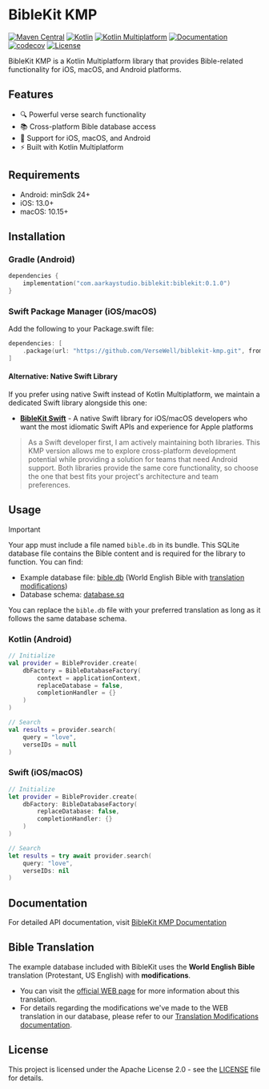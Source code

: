 # BibleKit KMP

[![Maven Central](https://img.shields.io/maven-central/v/com.aarkaystudio.biblekit/biblekit)](https://central.sonatype.com/artifact/com.aarkaystudio.biblekit/biblekit)
[![Kotlin](https://img.shields.io/badge/kotlin-2.1.21-blue.svg?logo=kotlin)](http://kotlinlang.org)
[![Kotlin Multiplatform](https://img.shields.io/badge/Kotlin-Multiplatform-orange.svg?logo=kotlin)](https://kotlinlang.org/docs/multiplatform.html)
[![Documentation](https://img.shields.io/badge/docs-dokka-green)](https://versewell.github.io/biblekit-kmp)
[![codecov](https://codecov.io/gh/VerseWell/biblekit-kmp/branch/main/graph/badge.svg)](https://codecov.io/gh/VerseWell/biblekit-kmp)
[![License](https://img.shields.io/badge/License-Apache%202.0-blue.svg)](LICENSE)

BibleKit KMP is a Kotlin Multiplatform library that provides Bible-related functionality for iOS, macOS, and Android platforms.

## Features

- 🔍 Powerful verse search functionality
- 📚 Cross-platform Bible database access
- 📱 Support for iOS, macOS, and Android
- ⚡️ Built with Kotlin Multiplatform

## Requirements

- Android: minSdk 24+
- iOS: 13.0+
- macOS: 10.15+

## Installation

### Gradle (Android)

```kotlin
dependencies {
    implementation("com.aarkaystudio.biblekit:biblekit:0.1.0")
}
```

### Swift Package Manager (iOS/macOS)

Add the following to your Package.swift file:

```swift
dependencies: [
    .package(url: "https://github.com/VerseWell/biblekit-kmp.git", from: "0.1.0")
]
```

#### Alternative: Native Swift Library

If you prefer using native Swift instead of Kotlin Multiplatform, we maintain a dedicated Swift library alongside this one:

- **[BibleKit Swift](https://github.com/VerseWell/BibleKit-swift)** - A native Swift library for iOS/macOS developers who want the most idiomatic Swift APIs and experience for Apple platforms

> As a Swift developer first, I am actively maintaining both libraries. This KMP version allows me to explore cross-platform development potential while providing a solution for teams that need Android support. Both libraries provide the same core functionality, so choose the one that best fits your project's architecture and team preferences.

## Usage

> [!IMPORTANT]
> Your app must include a file named `bible.db` in its bundle. This SQLite database file contains the Bible content and is required for the library to function. You can find:
> - Example database file: [bible.db](androidApp/src/main/assets/bible.db) (World English Bible with [translation modifications](#bible-translation))
> - Database schema: [database.sq](biblekit-db/src/commonMain/sqldelight/com/aarkaystudio/biblekitdb/database.sq)
>
> You can replace the `bible.db` file with your preferred translation as long as it follows the same database schema.

### Kotlin (Android)

```kotlin
// Initialize
val provider = BibleProvider.create(
    dbFactory = BibleDatabaseFactory(
        context = applicationContext,
        replaceDatabase = false,
        completionHandler = {}
    )
)

// Search
val results = provider.search(
    query = "love",
    verseIDs = null
)
```

### Swift (iOS/macOS)

```swift
// Initialize
let provider = BibleProvider.create(
    dbFactory: BibleDatabaseFactory(
        replaceDatabase: false,
        completionHandler: {}
    )
)

// Search
let results = try await provider.search(
    query: "love",
    verseIDs: nil
)
```

## Documentation

For detailed API documentation, visit [BibleKit KMP Documentation](https://versewell.github.io/biblekit-kmp)

## Bible Translation

The example database included with BibleKit uses the **World English Bible** translation (Protestant, US English) with **modifications**. 
- You can visit the [official WEB page](https://ebible.org/find/show.php?id=engwebp) for more information about this translation. 
- For details regarding the modifications we've made to the WEB translation in our database, please refer to our [Translation Modifications documentation](https://versewell.github.io/translation#translation-modifications).

## License

This project is licensed under the Apache License 2.0 - see the [LICENSE](LICENSE) file for details.
